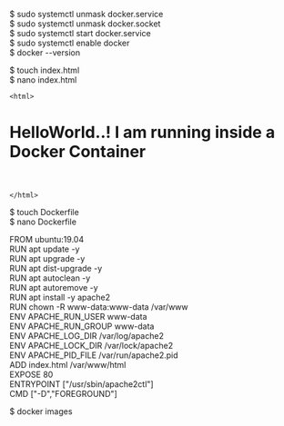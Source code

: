 $ sudo systemctl unmask docker.service  
$ sudo systemctl unmask docker.socket  
$ sudo systemctl start docker.service  
$ sudo systemctl enable docker  
$ docker --version  

$ touch index.html  
$ nano index.html  

<!DOCTYPE html>  
`<html>`
        <body>  
                <h1> HelloWorld..! I am running inside a Docker Container  </h1>  
        </body>  
`</html>`  

$ touch Dockerfile  
$ nano Dockerfile  

FROM ubuntu:19.04  
RUN apt update -y  
RUN apt upgrade -y  
RUN apt dist-upgrade -y  
RUN apt autoclean -y  
RUN apt autoremove -y  
RUN apt install -y apache2  
RUN chown -R www-data:www-data /var/www  
ENV APACHE_RUN_USER www-data  
ENV APACHE_RUN_GROUP www-data  
ENV APACHE_LOG_DIR /var/log/apache2  
ENV APACHE_LOCK_DIR /var/lock/apache2  
ENV APACHE_PID_FILE /var/run/apache2.pid  
ADD index.html /var/www/html  
EXPOSE 80  
ENTRYPOINT ["/usr/sbin/apache2ctl"]  
CMD ["-D","FOREGROUND"]  

$ docker images  
